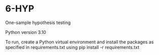 # 6-HYP
One-sample hypothesis testing

Python version 3.10

To run, create a Python virtual environment and install the packages as specified in requirements.txt using pip install -r requirements.txt